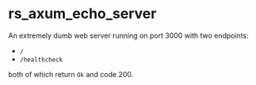 # rs_axum_echo_server

An extremely dumb web server running on port 3000 with two endpoints:

- `/`
- `/healthcheck`

both of which return `Ok` and code 200.

